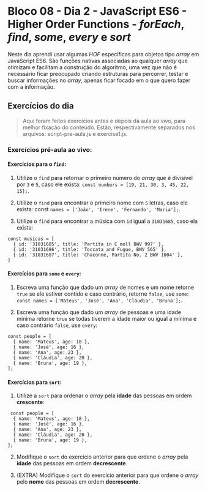 # Bloco 08 - Dia 2 - JavaScript ES6 - Higher Order Functions - *forEach*, *find*, *some*, *every* e *sort*

Neste dia aprendi usar algumas *HOF* específicas para objetos tipo *array* em JavaScript ES6. São funções nativas associadas ao qualquer *array* que otimizam e facilitam a construção do algoritmo, uma vez que não é necessário ficar preocupado criando estruturas para percorrer, testar e buscar informações no *array*, apenas ficar focado em o que quero fazer com a informação.

## Exercícios do dia

> Aqui foram feitos exercícios antes e depois da aula ao vivo, para melhor fixação do conteúdo. Estão, respectivamente separados nos arquivos: script-pre-aula.js e exercise1.js.

### Exercícios pré-aula ao vivo:

#### Exercícios para o `find`:

1. Utilize o `find` para retornar o primeiro número do *array* que é divisível por `3` e `5`, caso ele exista: `const numbers = [19, 21, 30, 3, 45, 22, 15];`.

2. Utilize o `find` para encontrar o primeiro nome com `5` letras, caso ele exista: const `names = ['João', 'Irene', 'Fernando', 'Maria'];`.

3. Utilize o `find` para encontrar a música com `id` igual a `31031685`, caso ela exista:
```
const musicas = [
  { id: '31031685', title: 'Partita in C moll BWV 997' },
  { id: '31031686', title: 'Toccata and Fugue, BWV 565' },
  { id: '31031687', title: 'Chaconne, Partita No. 2 BWV 1004' },
]
```
#### Exercícios para `some` e `every`:

1. Escreva uma função que dado um *array* de nomes e um nome retorne `true` se ele estiver contido e caso contrário, retorne `false`, use `some`: `const names = ['Mateus', 'José', 'Ana', 'Cláudia', 'Bruna'];`.

2. Escreva uma função que dado um *array* de pessoas e uma idade mínima retorne `true` se todas tiverem a idade maior ou igual a mínima e caso contrário `false`, use `every`:
```
const people = [
  { name: 'Mateus', age: 18 },
  { name: 'José', age: 16 },
  { name: 'Ana', age: 23 },
  { name: 'Cláudia', age: 20 },
  { name: 'Bruna', age: 19 },
];
```
 #### Exercícios para `sort`:

 1. Utilize a `sort` para ordenar o *array* pela __idade__ das pessoas em ordem __crescente__:
```
 const people = [
  { name: 'Mateus', age: 18 },
  { name: 'José', age: 16 },
  { name: 'Ana', age: 23 },
  { name: 'Cláudia', age: 20 },
  { name: 'Bruna', age: 19 },
];
```
2. Modifique o `sort` do exercício anterior para que ordene o *array* pela __idade__ das pessoas em ordem __decrescente__.

3. (EXTRA) Modifique o `sort` do exercício anterior para que ordene o *array* pelo __nome__ das pessoas em ordem __decrescente__.